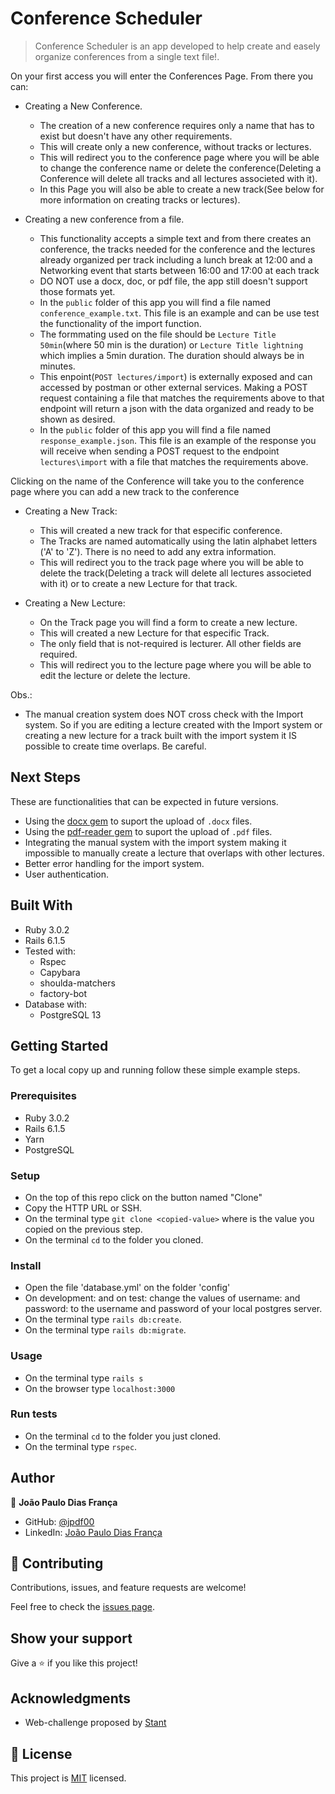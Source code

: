 # Conference Scheduler

> Conference Scheduler is an app developed to help create and easely organize conferences from a single text file!.

On your first access you will enter the Conferences Page.
From there you can:

- Creating a New Conference.
   - The creation of a new conference requires only a name that has to exist but doesn't have any other requirements.
   - This will create only a new conference, without tracks or lectures.
   - This will redirect you to the conference page where you will be able to change the conference name or delete the conference(Deleting a Conference will delete all tracks and all lectures associeted with it).
   - In this Page you will also be able to create a new track(See below for more information on creating tracks or lectures).

- Creating a new conference from a file.
   - This functionality accepts a simple text and from there creates an conference, the tracks needed for the conference and the lectures already organized per track including a lunch break at 12:00 and a Networking event that starts between 16:00 and 17:00 at each track
   - DO NOT use a docx, doc, or pdf file, the app still doesn't support those formats yet.
   - In the `public` folder of this app you will find a file named `conference_example.txt`. This file is an example and can be use test the functionality of the import function.
   - The formmating used on the file should be `Lecture Title 50min`(where 50 min is the duration) or `Lecture Title lightning` which implies a 5min duration. The duration should always be in minutes.
   - This enpoint(`POST lectures/import`) is externally exposed and can accessed by postman or other external services. Making a POST request containing a file that matches the requirements above to that endpoint will return a json with the data organized and ready to be shown as desired.
   - In the `public` folder of this app you will find a file named `response_example.json`. This file is an example of the response you will receive when sending a POST request to the endpoint `lectures\import` with a file that matches the requirements above.

Clicking on the name of the Conference will take you to the conference page where you can add a new track to the conference

 - Creating a New Track:
   - This will created a new track for that especific conference.
   - The Tracks are named automatically using the latin alphabet letters ('A' to 'Z'). There is no need to add any extra information.
   - This will redirect you to the track page where you will be able to delete the track(Deleting a track will delete all lectures associeted with it) or to create a new Lecture for that track.

 - Creating a New Lecture:
   - On the Track page you will find a form to create a new lecture.
   - This will created a new Lecture for that especific Track.
   - The only field that is not-required is lecturer. All other fields are required.
   - This will redirect you to the lecture page where you will be able to edit the lecture or delete the lecture.

Obs.: 
 - The manual creation system does NOT cross check with the Import system. So if you are editing a lecture created with the Import system or creating a new lecture for a track built with the import system it IS possible to create time overlaps. Be careful.

## Next Steps

These are functionalities that can be expected in future versions.
 - Using the [docx gem](https://rubygems.org/gems/docx) to suport the upload of `.docx` files.
 - Using the [pdf-reader gem](https://rubygems.org/gems/pdf-reader) to suport the upload of `.pdf` files.
 - Integrating the manual system with the import system making it impossible to manually create a lecture that overlaps with other lectures.
 - Better error handling for the import system.
 - User authentication.

## Built With

- Ruby 3.0.2
- Rails 6.1.5
- Tested with:
  - Rspec
  - Capybara
  - shoulda-matchers
  - factory-bot
- Database with:
  - PostgreSQL 13

## Getting Started

To get a local copy up and running follow these simple example steps.

### Prerequisites

- Ruby 3.0.2
- Rails 6.1.5
- Yarn
- PostgreSQL

### Setup

- On the top of this repo click on the button named "Clone"
- Copy the HTTP URL or SSH.
- On the terminal type `git clone <copied-value>` where <copied-value> is the value you copied on the previous step.
- On the terminal `cd` to the folder you cloned.

### Install

- Open the file 'database.yml' on the folder 'config'
- On development: and on test: change the values of username: and password: to the username and password of your local postgres server.
- On the terminal type `rails db:create`.
- On the terminal type `rails db:migrate`.

### Usage

- On the terminal type `rails s`
- On the browser type `localhost:3000`

### Run tests

- On the terminal `cd` to the folder you just cloned.
- On the terminal type `rspec`.

## Author

👤 **João Paulo Dias França**

- GitHub: [@jpdf00](https://github.com/jpdf00)
- LinkedIn: [João Paulo Dias França](https://www.linkedin.com/in/jpdf00/)

## 🤝 Contributing

Contributions, issues, and feature requests are welcome!

Feel free to check the [issues page](https://github.com/jpdf00/conference-scheduler/issues).

## Show your support

Give a ⭐️ if you like this project!

## Acknowledgments

- Web-challenge proposed by [Stant](https://www.stant.com.br/)

## 📝 License

This project is [MIT](./LICENSE) licensed.
